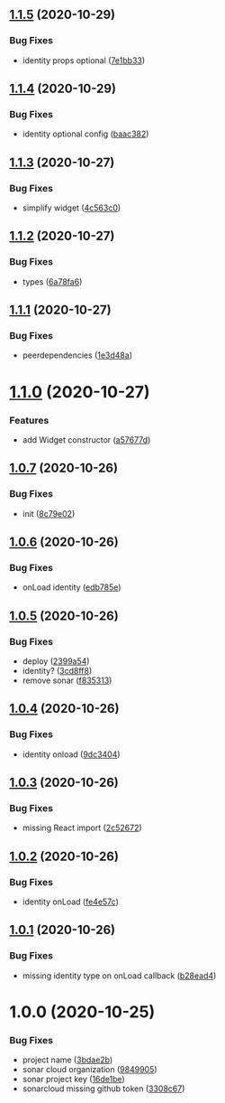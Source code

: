 ## [1.1.5](https://github.com/monx-dev/React-NetlifyCMS/compare/v1.1.4...v1.1.5) (2020-10-29)


### Bug Fixes

* identity props optional ([7e1bb33](https://github.com/monx-dev/React-NetlifyCMS/commit/7e1bb334072348948482b7f2a9f891ee2996e1f0))

## [1.1.4](https://github.com/monx-dev/React-NetlifyCMS/compare/v1.1.3...v1.1.4) (2020-10-29)


### Bug Fixes

* identity optional config ([baac382](https://github.com/monx-dev/React-NetlifyCMS/commit/baac382afbebc93bbe00248aac68825aa9735bff))

## [1.1.3](https://github.com/monx-dev/React-NetlifyCMS/compare/v1.1.2...v1.1.3) (2020-10-27)


### Bug Fixes

* simplify widget ([4c563c0](https://github.com/monx-dev/React-NetlifyCMS/commit/4c563c0f05f295b131584d90a75b4f0a2da50b35))

## [1.1.2](https://github.com/monx-dev/React-NetlifyCMS/compare/v1.1.1...v1.1.2) (2020-10-27)


### Bug Fixes

* types ([6a78fa6](https://github.com/monx-dev/React-NetlifyCMS/commit/6a78fa6ca40a696025200d571862bb9ebe1c842e))

## [1.1.1](https://github.com/monx-dev/React-NetlifyCMS/compare/v1.1.0...v1.1.1) (2020-10-27)


### Bug Fixes

* peerdependencies ([1e3d48a](https://github.com/monx-dev/React-NetlifyCMS/commit/1e3d48a832aa16f157a3dbddffacaccbf2c3ac49))

# [1.1.0](https://github.com/monx-dev/React-NetlifyCMS/compare/v1.0.7...v1.1.0) (2020-10-27)


### Features

* add Widget constructor ([a57677d](https://github.com/monx-dev/React-NetlifyCMS/commit/a57677d8d744e47934992b51e94ef7b7e9c5c4cf))

## [1.0.7](https://github.com/monx-dev/React-NetlifyCMS/compare/v1.0.6...v1.0.7) (2020-10-26)


### Bug Fixes

* init ([8c79e02](https://github.com/monx-dev/React-NetlifyCMS/commit/8c79e02ccdd95cab6951d7d9892be154e5b59f3a))

## [1.0.6](https://github.com/monx-dev/React-NetlifyCMS/compare/v1.0.5...v1.0.6) (2020-10-26)


### Bug Fixes

* onLoad identity ([edb785e](https://github.com/monx-dev/React-NetlifyCMS/commit/edb785ee728956cb2ad1f318d21358a36c749032))

## [1.0.5](https://github.com/monx-dev/React-NetlifyCMS/compare/v1.0.4...v1.0.5) (2020-10-26)


### Bug Fixes

* deploy ([2399a54](https://github.com/monx-dev/React-NetlifyCMS/commit/2399a54dba1af8f219b8d2e65694f1ca253fe013))
* identity? ([3cd8ff8](https://github.com/monx-dev/React-NetlifyCMS/commit/3cd8ff867736ed073a1b3c53d8089b8867eaedac))
* remove sonar ([f835313](https://github.com/monx-dev/React-NetlifyCMS/commit/f835313881bcd2ca9dcbaef667436af4ab029122))

## [1.0.4](https://github.com/monx-dev/React-NetlifyCMS/compare/v1.0.3...v1.0.4) (2020-10-26)


### Bug Fixes

* identity onload ([9dc3404](https://github.com/monx-dev/React-NetlifyCMS/commit/9dc3404a82bc615a0bc743c7b486681c7df97ebd))

## [1.0.3](https://github.com/monx-dev/React-NetlifyCMS/compare/v1.0.2...v1.0.3) (2020-10-26)


### Bug Fixes

* missing React import ([2c52672](https://github.com/monx-dev/React-NetlifyCMS/commit/2c52672e3cb592f4bfc84c17ced34a0f2a1a60ab))

## [1.0.2](https://github.com/monx-dev/React-NetlifyCMS/compare/v1.0.1...v1.0.2) (2020-10-26)


### Bug Fixes

* identity onLoad ([fe4e57c](https://github.com/monx-dev/React-NetlifyCMS/commit/fe4e57cda5328501e968d0a40a94dac3b09007c6))

## [1.0.1](https://github.com/monx-dev/React-NetlifyCMS/compare/v1.0.0...v1.0.1) (2020-10-26)


### Bug Fixes

* missing identity type on onLoad callback ([b28ead4](https://github.com/monx-dev/React-NetlifyCMS/commit/b28ead4b6c3d0295d122cd92782b99b88f078811))

# 1.0.0 (2020-10-25)


### Bug Fixes

* project name ([3bdae2b](https://github.com/monx-dev/React-NetlifyCMS/commit/3bdae2b1e4d428630e8b2096a12bc8bed7213fa4))
* sonar cloud organization ([9849905](https://github.com/monx-dev/React-NetlifyCMS/commit/9849905a73701ce70466e79fe77f9a3bf072b687))
* sonar project key ([16de1be](https://github.com/monx-dev/React-NetlifyCMS/commit/16de1be9ce9507d2700bfb1751e6470bd9761eaa))
* sonarcloud missing github token ([3308c67](https://github.com/monx-dev/React-NetlifyCMS/commit/3308c67e48cf1ded4a44af90c05205c688b5cad0))
